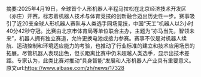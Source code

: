 摘要:2025年4月19日，全球首个人形机器人半程马拉松在北京经济技术开发区（亦庄）开赛，标志着机器人技术与体育竞技的创新融合迈出历史性一步。赛事吸引了近20支全球人形机器人赛队与人类选手同场竞技，中国“天工”机器人以2小时40分42秒夺冠。比赛由北京市体育局等单位联合主办，主题为“亦马当先，智领未来”，机器人拥有独立赛道，允许更换电池或接力参赛。赛事不仅是对机器人续航、运动控制和环境适应能力的考验，也推动了行业标准的建立和技术应用场景的拓展。尽管机器人表现出色，但长距离比赛中仍未超越人类选手，显示出技术差距。专家认为，此类比赛对推动“具身智能”发展和人形机器人产业具有重要意义。
原文url:https://www.aibase.com/zh/news/17328